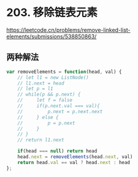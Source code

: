 # 203. 移除链表元素
https://leetcode.cn/problems/remove-linked-list-elements/submissions/538850863/
## 两种解法
```js
var removeElements = function(head, val) {
    // let l1 = new ListNode()
    // l1.next = head
    // let p = l1
    // while(p && p.next) {
    //     let f = false
    //     if(p.next.val === val){
    //         p.next = p.next.next
    //     } else {
    //         p = p.next
    //     }
    // }
    // return l1.next

    if(head === null) return head
    head.next = removeElements(head.next, val)
    return head.val == val ? head.next : head
};
```
